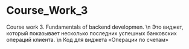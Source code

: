 # Course_Work_3
Course work 3. Fundamentals of backend developmen. \n
Это виджет, который показывает несколько последних успешных банковских операций клиента. \n
Код для виджета «Операции по счетам»
